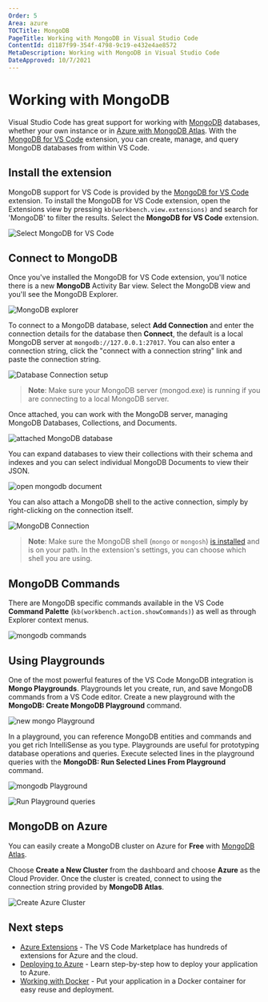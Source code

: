 ```yaml
---
Order: 5
Area: azure
TOCTitle: MongoDB
PageTitle: Working with MongoDB in Visual Studio Code
ContentId: d1187f99-354f-4798-9c19-e432e4ae8572
MetaDescription: Working with MongoDB in Visual Studio Code
DateApproved: 10/7/2021
---
```

# Working with MongoDB

Visual Studio Code has great support for working with [MongoDB](https://www.mongodb.com/what-is-mongodb) databases, whether your own instance or in [Azure with MongoDB Atlas](https://www.mongodb.com/cloud/atlas/azure-mongodb?utm_campaign=marketplace&utm_source=&utm_medium=marketplace). With the [MongoDB for VS Code](https://marketplace.visualstudio.com/items?itemName=mongodb.mongodb-vscode) extension, you can create, manage, and query MongoDB databases from within VS Code.

## Install the extension

MongoDB support for VS Code is provided by the [MongoDB for VS Code](https://marketplace.visualstudio.com/items?itemName=mongodb.mongodb-vscode) extension. To install the MongoDB for VS Code extension, open the Extensions view by pressing `kb(workbench.view.extensions)` and search for 'MongoDB' to filter the results. Select the **MongoDB for VS Code** extension.

![Select MongoDB for VS Code](images/mongodb/install-cosmosdb-extension.png)

## Connect to MongoDB

Once you've installed the MongoDB for VS Code extension, you'll notice there is a new **MongoDB** Activity Bar view. Select the MongoDB view and you'll see the MongoDB Explorer.

![MongoDB explorer](images/mongodb/cosmosdb-explorer.png)

To connect to a MongoDB database, select **Add Connection** and enter the connection details for the database then **Connect**, the default is a local MongoDB server at `mongodb://127.0.0.1:27017`. You can also enter a connection string, click the "connect with a connection string" link and paste the connection string.

![Database Connection setup](images/mongodb/attach-database-account.png)

>**Note**: Make sure your MongoDB server (mongod.exe) is running if you are connecting to a local MongoDB server.

Once attached, you can work with the MongoDB server, managing MongoDB Databases, Collections, and Documents.

![attached MongoDB database](images/mongodb/attached-mongodb-database.png)

You can expand databases to view their collections with their schema and indexes and you can select individual MongoDB Documents to view their JSON.

![open mongodb document](images/mongodb/open-document.png)

You can also attach a MongoDB shell to the active connection, simply by right-clicking on the connection itself.

![MongoDB Connection](images/mongodb/connection.png)

>**Note**: Make sure the MongoDB shell (`mongo` or `mongosh`) [is installed](https://docs.mongodb.com/mongodb-shell/install#mdb-shell-install) and is on your path. In the extension's settings, you can choose which shell you are using.

## MongoDB Commands

There are MongoDB specific commands available in the VS Code **Command Palette** (`kb(workbench.action.showCommands)`) as well as through Explorer context menus.

![mongodb commands](images/mongodb/mongodb-commands.png)

## Using Playgrounds

One of the most powerful features of the VS Code MongoDB integration is **Mongo Playgrounds**. Playgrounds let you create, run, and save MongoDB commands from a VS Code editor. Create a new playground with the **MongoDB: Create MongoDB Playground** command.

![new mongo Playground](images/mongodb/new-mongo-scrapbook.png)

In a playground, you can reference MongoDB entities and commands and you get rich IntelliSense as you type. Playgrounds are useful for prototyping database operations and queries. Execute selected lines in the playground queries with the **MongoDB: Run Selected Lines From Playground** command.

![mongodb Playground](images/mongodb/scrapbook.png)

![Run Playground queries](images/mongodb/run-playground.png)

## MongoDB on Azure

You can easily create a MongoDB cluster on Azure for **Free** with [MongoDB Atlas](https://www.mongodb.com/cloud/atlas/signup?utm_campaign=marketplace&utm_source=signup&utm_medium=marketplace).

Choose **Create a New Cluster** from the dashboard and choose **Azure** as the Cloud Provider. Once the cluster is created, connect to using the connection string provided by **MongoDB Atlas**.

![Create Azure Cluster](images/mongodb/create-azure-cluster.png)

## Next steps

* [Azure Extensions](/docs/azure/extensions.md) - The VS Code Marketplace has hundreds of extensions for Azure and the cloud.
* [Deploying to Azure](/docs/azure/deployment.md) - Learn step-by-step how to deploy your application to Azure.
* [Working with Docker](/docs/azure/docker.md) - Put your application in a Docker container for easy reuse and deployment.
